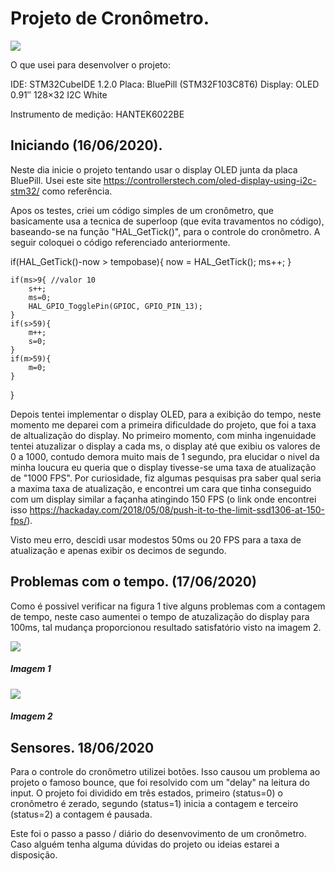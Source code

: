 # Projeto de Cronômetro.

![](https://user-images.githubusercontent.com/37257011/85080524-c8807680-b19f-11ea-9361-20e458c95612.gif)

O que usei para desenvolver o projeto:

IDE: STM32CubeIDE 1.2.0
Placa: BluePill (STM32F103C8T6)
Display: OLED 0.91″ 128×32 I2C White 

Instrumento de medição: HANTEK6022BE


## Iniciando (16/06/2020).

Neste dia inicie o projeto tentando usar o display OLED junta da placa BluePill. Usei este site https://controllerstech.com/oled-display-using-i2c-stm32/ como referência.

Apos os testes, criei um código simples de um cronômetro, que basicamente usa a tecnica de superloop (que evita travamentos no código), baseando-se na função "HAL_GetTick()", para o controle do cronômetro. A seguir coloquei o código referenciado anteriormente.

if(HAL_GetTick()-now > tempobase){
		  now = HAL_GetTick();
		  ms++;
	  }

    if(ms>9{ //valor 10
        s++;
        ms=0;
        HAL_GPIO_TogglePin(GPIOC, GPIO_PIN_13);
    }
    if(s>59){
        m++;
        s=0;
    }
    if(m>59){
        m=0;
    }
}

Depois tentei implementar o display OLED, para a exibição do tempo, neste momento me deparei com a primeira dificuldade do projeto, que foi a taxa de altualização do display. No primeiro momento, com minha ingenuidade tentei atuzalizar o display a cada ms, o display até que exibiu os valores de 0 a 1000, contudo demora muito mais de 1 segundo, pra elucidar o nivel da minha loucura eu queria que o display tivesse-se uma taxa de atualização de "1000 FPS". 
Por curiosidade, fiz algumas pesquisas pra saber qual seria a maxima taxa de atualização, e encontrei um cara que tinha conseguido com um display similar a façanha atingindo 150 FPS (o link onde encontrei isso https://hackaday.com/2018/05/08/push-it-to-the-limit-ssd1306-at-150-fps/).

Visto meu erro, descidi usar modestos 50ms ou 20 FPS para a taxa de atualização e apenas exibir os decimos de segundo.

## Problemas com o tempo. (17/06/2020)

Como é possivel verificar na figura 1 tive alguns problemas com a contagem de tempo, neste caso aumentei o tempo de atuzalização do display para 100ms, tal mudança proporcionou resultado satisfatório visto na imagem 2. 

![](https://user-images.githubusercontent.com/37257011/84936029-00a88c00-b0b0-11ea-903e-3d39d6aa6695.png)

##### Imagem 1

![](https://user-images.githubusercontent.com/37257011/84948082-8da81100-b0c1-11ea-9261-96e71a5e5d34.png)

##### Imagem 2

## Sensores. 18/06/2020

Para o controle do cronômetro utilizei botões. Isso causou um problema ao projeto o famoso bounce, que foi resolvido com um "delay" na leitura do input.
O projeto foi dividido em três estados, primeiro (status=0) o cronômetro é zerado, segundo (status=1) inicia a contagem e terceiro (status=2) a contagem é pausada.

Este foi o passo a passo / diário do desenvovimento de um cronômetro. Caso alguém tenha alguma dúvidas do projeto ou ideias estarei a disposição.






